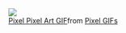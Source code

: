 <samp>
      <br>
            <img src="https://readme-typing-svg.demolab.com?font=Fira+Code&pause=1000&center=true&vCenter=true&width=435&lines=I love%2C+programming+in+C">
      <br>
</samp>
<div class="tenor-gif-embed" data-postid="26500726" data-share-method="host" data-aspect-ratio="1.6" data-width="100%"><a href="https://tenor.com/view/pixel-pixel-art-rain-rainy-day-gif-26500726">Pixel Pixel Art GIF</a>from <a href="https://tenor.com/search/pixel-gifs">Pixel GIFs</a></div> <script type="text/javascript" async src="https://tenor.com/embed.js"></script>

